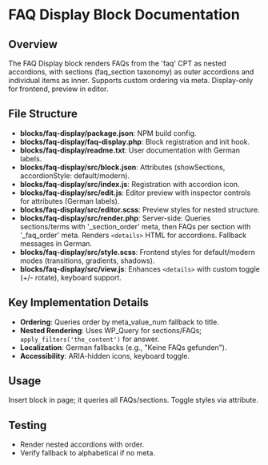 # FAQ Display Block Documentation

## Overview

The FAQ Display block renders FAQs from the 'faq' CPT as nested accordions, with sections (faq_section taxonomy) as outer accordions and individual items as inner. Supports custom ordering via meta. Display-only for frontend, preview in editor.

## File Structure

- **blocks/faq-display/package.json**: NPM build config.
- **blocks/faq-display/faq-display.php**: Block registration and init hook.
- **blocks/faq-display/readme.txt**: User documentation with German labels.
- **blocks/faq-display/src/block.json**: Attributes (showSections, accordionStyle: default/modern).
- **blocks/faq-display/src/index.js**: Registration with accordion icon.
- **blocks/faq-display/src/edit.js**: Editor preview with inspector controls for attributes (German labels).
- **blocks/faq-display/src/editor.scss**: Preview styles for nested structure.
- **blocks/faq-display/src/render.php**: Server-side: Queries sections/terms with '_section_order' meta, then FAQs per section with '_faq_order' meta. Renders `<details>` HTML for accordions. Fallback messages in German.
- **blocks/faq-display/src/style.scss**: Frontend styles for default/modern modes (transitions, gradients, shadows).
- **blocks/faq-display/src/view.js**: Enhances `<details>` with custom toggle (+/- rotate), keyboard support.

## Key Implementation Details

- **Ordering**: Queries order by meta_value_num fallback to title.
- **Nested Rendering**: Uses WP_Query for sections/FAQs; `apply_filters('the_content')` for answer.
- **Localization**: German fallbacks (e.g., "Keine FAQs gefunden").
- **Accessibility**: ARIA-hidden icons, keyboard toggle.

## Usage

Insert block in page; it queries all FAQs/sections. Toggle styles via attribute.

## Testing

- Render nested accordions with order.
- Verify fallback to alphabetical if no meta.

